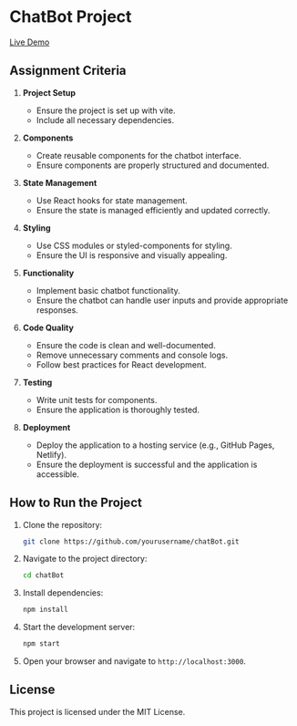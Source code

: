 # ChatBot Project

[Live Demo](https://chat-bot-eta-lemon.vercel.app/)

## Assignment Criteria

1. **Project Setup**

   - Ensure the project is set up with vite.
   - Include all necessary dependencies.

2. **Components**

   - Create reusable components for the chatbot interface.
   - Ensure components are properly structured and documented.

3. **State Management**

   - Use React hooks for state management.
   - Ensure the state is managed efficiently and updated correctly.

4. **Styling**

   - Use CSS modules or styled-components for styling.
   - Ensure the UI is responsive and visually appealing.

5. **Functionality**

   - Implement basic chatbot functionality.
   - Ensure the chatbot can handle user inputs and provide appropriate responses.

6. **Code Quality**

   - Ensure the code is clean and well-documented.
   - Remove unnecessary comments and console logs.
   - Follow best practices for React development.

7. **Testing**

   - Write unit tests for components.
   - Ensure the application is thoroughly tested.

8. **Deployment**
   - Deploy the application to a hosting service (e.g., GitHub Pages, Netlify).
   - Ensure the deployment is successful and the application is accessible.

## How to Run the Project

1. Clone the repository:

   ```bash
   git clone https://github.com/yourusername/chatBot.git
   ```

2. Navigate to the project directory:

   ```bash
   cd chatBot
   ```

3. Install dependencies:

   ```bash
   npm install
   ```

4. Start the development server:

   ```bash
   npm start
   ```

5. Open your browser and navigate to `http://localhost:3000`.

## License

This project is licensed under the MIT License.
